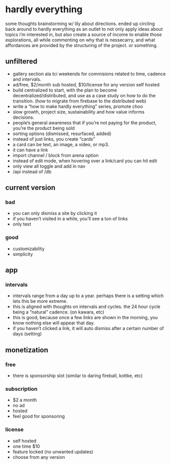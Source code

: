 # hardly everything

some thoughts brainstorming w/ lily about directions. ended up circling back around to hardly everything as an outlet to not only apply ideas about topics i’m interested in, but also create a source of income to enable those explorations, all while commenting on why that is nessecarry, and what affordances are provided by the structuring of the project. or something.

## unfiltered

- gallery section ala tci weekends for commisions related to time, cadence and intervals.
- ad/free, $2/month sub hosted, $10/license for any version self hosted
- build centralized to start, with the plan to become decentralized/distributed, and use as a case study on how to do the transition. (how to migrate from firebase to the distributed web)
- write a “how to make hardly everything” series, promote choo
- slow growth, project size, sustainability and how value informs decisions.
- people’s general awareness that if you’re not paying for the product, you’re the product being sold
- sorting options (dismissed, resurfaced, added)
- instead of just links, you create “cards”
- a card can be text, an image, a video, or mp3.
- it can have a link
- import channel / block from arena option
- instead of edit mode, when hovering over a link/card you can hit edit
- only view all toggle and add in nav
- /api instead of /db

## current version

### bad
- you can only dismiss a site by clicking it
- if you haven’t visited in a while, you’ll see a ton of links
- only text

### good
- customizability
- simplicity

## app

### intervals
- intervals range from a day up to a year. perhaps there is a setting which lets this be more extreme.
- this is aligned with thoughts on intervals and cycles. the 24 hour cycle being a “natural” cadence. (on kawara, etc) 
- this is good, because once a few links are shown in the morning, you know nothing else will appear that day.
- if you haven’t clicked a link, it will auto dismiss after a certain number of days (setting)

## monetization

### free
- there is sponsorship slot (similar to daring fireball, kottke, etc)

### subscription
- $2 a month
- no ad
- hosted
- feel good for sponsoring

### license
- self hosted
- one time $10
- feature locked (no unwanted updates)
- choose from any version